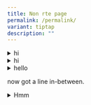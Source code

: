 ```yaml
---
title: Non rte page
permalink: /permalink/
variant: tiptap
description: ""
---
```

<details><summary>hi</summary><div data-type="detailsContent"><p>hill</p><p></p></div></details><details><summary>hi</summary><div data-type="detailsContent"><p>there</p></div></details><details><summary>hello</summary><div data-type="detailsContent"><p>there</p><p></p></div></details><p>now got a line in-between.</p><details><summary>Hmm</summary><div data-type="detailsContent"><p>Hihi</p></div></details>